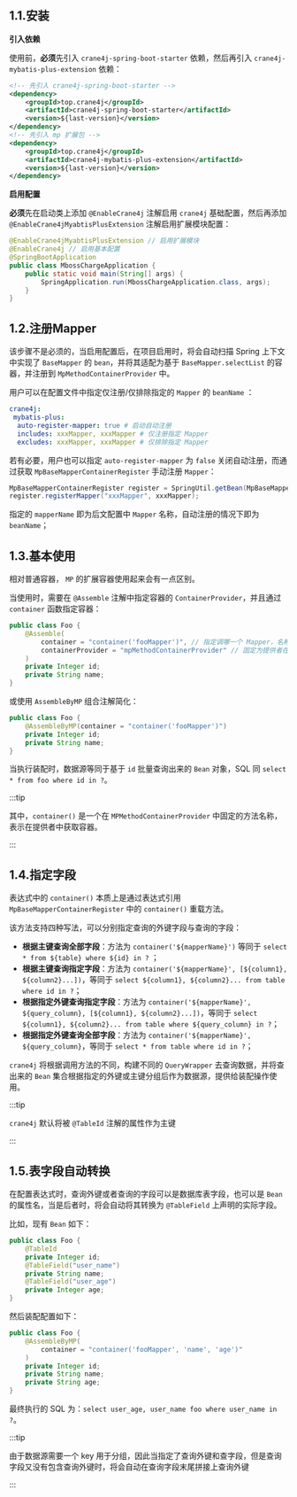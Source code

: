 ## 1.1.安装

**引入依赖**

使用前，**必须**先引入 `crane4j-spring-boot-starter` 依赖，然后再引入 `crane4j-mybatis-plus-extension` 依赖：

~~~xml
<!-- 先引入 crane4j-spring-boot-starter -->
<dependency>
    <groupId>top.crane4j</groupId>
    <artifactId>crane4j-spring-boot-starter</artifactId>
    <version>${last-version}</version>
</dependency>
<!-- 先引入 mp 扩展包 -->
<dependency>
    <groupId>top.crane4j</groupId>
    <artifactId>crane4j-mybatis-plus-extension</artifactId>
    <version>${last-version}</version>
</dependency>
~~~

**启用配置**

**必须**先在启动类上添加 `@EnableCrane4j` 注解启用 `crane4j` 基础配置，然后再添加 `@EnableCrane4jMyabtisPlusExtension` 注解启用扩展模块配置：

~~~java
@EnableCrane4jMyabtisPlusExtension // 启用扩展模块
@EnableCrane4j // 启用基本配置
@SpringBootApplication
public class MbossChargeApplication {
    public static void main(String[] args) {
        SpringApplication.run(MbossChargeApplication.class, args);
    }
}
~~~

## 1.2.注册Mapper

该步骤不是必须的，当启用配置后，在项目启用时，将会自动扫描 Spring 上下文中实现了 `BaseMapper` 的 `bean`，并将其适配为基于 `BaseMapper.selectList` 的容器，并注册到 `MpMethodContainerProvider` 中。

用户可以在配置文件中指定仅注册/仅排除指定的 `Mapper` 的 `beanName` ：

~~~yml
crane4j:
 mybatis-plus:
  auto-register-mapper: true # 启动自动注册
  includes: xxxMapper, xxxMapper # 仅注册指定 Mapper
  excludes: xxxMapper, xxxMapper # 仅排除指定 Mapper
~~~

若有必要，用户也可以指定 `auto-register-mapper` 为 `false` 关闭自动注册，而通过获取 `MpBaseMapperContainerRegister` 手动注册 `Mapper`：

~~~java
MpBaseMapperContainerRegister register = SpringUtil.getBean(MpBaseMapperContainerRegister.class);
register.registerMapper("xxxMapper", xxxMapper);
~~~

指定的 `mapperName` 即为后文配置中 `Mapper` 名称，自动注册的情况下即为 `beanName`；

## 1.3.基本使用

相对普通容器， `MP` 的扩展容器使用起来会有一点区别。

当使用时，需要在 `@Assemble` 注解中指定容器的 `ContainerProvider`，并且通过 `container` 函数指定容器：

~~~java
public class Foo {
    @Assemble(
    	container = "container('fooMapper')", // 指定调哪一个 Mapper，名称为其在 Spring 中的 beanName
        containerProvider = "mpMethodContainerProvider" // 固定为提供者在 Spring 上下文中的 beanName
    )
    private Integer id;
    private String name;
}
~~~

或使用 `AssembleByMP` 组合注解简化：

~~~java
public class Foo {
    @AssembleByMP(container = "container('fooMapper')")
    private Integer id;
    private String name;
}
~~~

当执行装配时，数据源等同于基于 `id` 批量查询出来的 `Bean` 对象，SQL 同 `select * from foo where id in ?`。 

:::tip

其中，`container()` 是一个在 `MPMethodContainerProvider` 中固定的方法名称，表示在提供者中获取容器。

:::

## 1.4.指定字段

表达式中的 `container()` 本质上是通过表达式引用 `MpBaseMapperContainerRegister` 中的 `container()` 重载方法。

该方法支持四种写法，可以分别指定查询的外键字段与查询的字段：

- **根据主键查询全部字段**：方法为 `container('${mapperName}')` 等同于 `select * from ${table} where ${id} in ?` ；
- **根据主键查询指定字段**：方法为 `container('${mapperName}', [${column1}, ${column2}...])`，等同于 `select ${column1}, ${column2}... from table where id in ?`；
- **根据指定外键查询指定字段**：方法为 `container('${mapperName}', ${query_column}, [${column1}, ${column2}...])`，等同于 `select ${column1}, ${column2}... from table where ${query_column} in ?`；
- **根据指定外键查询全部字段**：方法为 `container('${mapperName}', ${query_column}`，等同于 `select * from table where id in ?`；

`crane4j` 将根据调用方法的不同，构建不同的 `QueryWrapper` 去查询数据，并将查出来的 `Bean` 集合根据指定的外键或主键分组后作为数据源，提供给装配操作使用。

:::tip

`crane4j` 默认将被 `@TableId` 注解的属性作为主键

:::

## 1.5.表字段自动转换

在配置表达式时，查询外键或者查询的字段可以是数据库表字段，也可以是 `Bean` 的属性名，当是后者时，将会自动将其转换为 `@TableField` 上声明的实际字段。

比如，现有 `Bean` 如下：

~~~java
public class Foo {
    @TableId
    private Integer id;
    @TableField("user_name")
    private String name;
    @TableField("user_age")
    private Integer age;
}
~~~

然后装配配置如下：

~~~java
public class Foo {
    @AssembleByMP(
        container = "container('fooMapper', 'name', 'age')"
    )
    private Integer id;
    private String name;
    private String age;
}
~~~

最终执行的 SQL 为：`select user_age, user_name foo where user_name in ?`。

:::tip

由于数据源需要一个 key 用于分组，因此当指定了查询外键和查字段，但是查询字段又没有包含查询外键时，将会自动在查询字段末尾拼接上查询外键

:::
